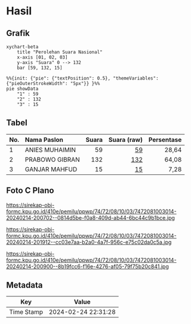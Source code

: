 # Hasil

## Grafik

```mermaid
xychart-beta
    title "Perolehan Suara Nasional"
    x-axis [01, 02, 03]
    y-axis "Suara" 0 --> 132
    bar [59, 132, 15]
```

```mermaid
%%{init: {"pie": {"textPosition": 0.5}, "themeVariables": {"pieOuterStrokeWidth": "5px"}} }%%
pie showData
    "1" : 59
    "2" : 132
    "3" : 15
```

## Tabel

| No. | Nama Paslon    | Suara | Suara (raw) | Persentase |
|:--- |:-------------- | -----:| -----------:| ----------:|
| 1   | ANIES MUHAIMIN | 59    | [59][p-1]   | 28,64      |
| 2   | PRABOWO GIBRAN | 132   | [132][p-2]  | 64,08      |
| 3   | GANJAR MAHFUD  | 15    | [15][p-3]   | 7,28       |


[p-1]: https://github.com/gigit-pemilu/pemilu-2024/blob/main/pilpres/hitung-suara/sub/74-sulawesi-tenggara/sub/72-kota-bau-bau/sub/08-batupoaro/sub/1003-wameo/sub/014-tps/sub/paslon-1.txt
[p-2]: https://github.com/gigit-pemilu/pemilu-2024/blob/main/pilpres/hitung-suara/sub/74-sulawesi-tenggara/sub/72-kota-bau-bau/sub/08-batupoaro/sub/1003-wameo/sub/014-tps/sub/paslon-2.txt
[p-3]: https://github.com/gigit-pemilu/pemilu-2024/blob/main/pilpres/hitung-suara/sub/74-sulawesi-tenggara/sub/72-kota-bau-bau/sub/08-batupoaro/sub/1003-wameo/sub/014-tps/sub/paslon-3.txt

## Foto C Plano

https://sirekap-obj-formc.kpu.go.id/410e/pemilu/ppwp/74/72/08/10/03/7472081003014-20240214-200702--0814d5be-f0a8-409d-ab44-6bc44c9b1bce.jpg

https://sirekap-obj-formc.kpu.go.id/410e/pemilu/ppwp/74/72/08/10/03/7472081003014-20240214-201912--cc03e7aa-b2a0-4a7f-956c-e75c02da0c5a.jpg

https://sirekap-obj-formc.kpu.go.id/410e/pemilu/ppwp/74/72/08/10/03/7472081003014-20240214-200900--8b19fcc6-f16e-4276-af05-79f75b20c841.jpg


## Metadata

| Key        | Value               |
| ---------- | ------------------- |
| Time Stamp | 2024-02-24 22:31:28 |



